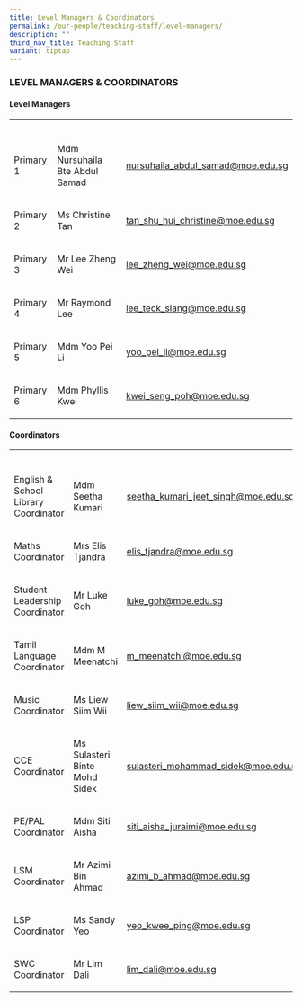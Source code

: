 ```yaml
---
title: Level Managers & Coordinators
permalink: /our-people/teaching-staff/level-managers/
description: ""
third_nav_title: Teaching Staff
variant: tiptap
---
```

<h3>LEVEL MANAGERS &amp; COORDINATORS</h3><h4>Level Managers</h4><table><tbody><tr><th rowspan="1" colspan="1"><p></p></th><th rowspan="1" colspan="1"><p></p></th><th rowspan="1" colspan="1"><p></p></th></tr><tr><td rowspan="1" colspan="1"><p>Primary 1</p></td><td rowspan="1" colspan="1"><p>Mdm Nursuhaila Bte Abdul Samad</p></td><td rowspan="1" colspan="1"><p><a href="mailto:nursuhaila_abdul_samad@moe.edu.sg" rel="noopener noreferrer nofollow" target="_blank">nursuhaila_abdul_samad@moe.edu.sg</a></p></td></tr><tr><td rowspan="1" colspan="1"><p>Primary 2</p></td><td rowspan="1" colspan="1"><p>Ms Christine Tan</p></td><td rowspan="1" colspan="1"><p><a href="mailto:tan_shu_hui_christine@moe.edu.sg" rel="noopener noreferrer nofollow" target="_blank">tan_shu_hui_christine@moe.edu.sg</a></p></td></tr><tr><td rowspan="1" colspan="1"><p>Primary 3</p></td><td rowspan="1" colspan="1"><p>Mr Lee Zheng Wei</p></td><td rowspan="1" colspan="1"><p><a href="mailto:lee_zheng_wei@moe.edu.sg" rel="noopener noreferrer nofollow" target="_blank">lee_zheng_wei@moe.edu.sg</a></p></td></tr><tr><td rowspan="1" colspan="1"><p>Primary 4</p></td><td rowspan="1" colspan="1"><p>Mr Raymond Lee</p></td><td rowspan="1" colspan="1"><p><a href="mailto:lee_teck_siang@moe.edu.sg" rel="noopener noreferrer nofollow" target="_blank">lee_teck_siang@moe.edu.sg</a></p></td></tr><tr><td rowspan="1" colspan="1"><p>Primary 5</p></td><td rowspan="1" colspan="1"><p>Mdm Yoo Pei Li</p></td><td rowspan="1" colspan="1"><p><a href="mailto:yoo_pei_li@moe.edu.sg" rel="noopener noreferrer nofollow" target="_blank">yoo_pei_li@moe.edu.sg</a></p></td></tr><tr><td rowspan="1" colspan="1"><p>Primary 6</p></td><td rowspan="1" colspan="1"><p>Mdm Phyllis Kwei</p></td><td rowspan="1" colspan="1"><p><a href="mailto:kwei_seng_poh@moe.edu.sg" rel="noopener noreferrer nofollow" target="_blank">kwei_seng_poh@moe.edu.sg</a></p></td></tr></tbody></table><h4>Coordinators</h4><table><tbody><tr><th rowspan="1" colspan="1"><p></p></th><th rowspan="1" colspan="1"><p></p></th><th rowspan="1" colspan="1"><p></p></th></tr><tr><td rowspan="1" colspan="1"><p>English &amp; School Library Coordinator</p></td><td rowspan="1" colspan="1"><p>Mdm Seetha Kumari</p></td><td rowspan="1" colspan="1"><p><a href="mailto:seetha_kumari_jeet_singh@moe.edu.sg" rel="noopener noreferrer nofollow" target="_blank">seetha_kumari_jeet_singh@moe.edu.sg</a></p></td></tr><tr><td rowspan="1" colspan="1"><p>Maths Coordinator</p></td><td rowspan="1" colspan="1"><p>Mrs Elis Tjandra</p></td><td rowspan="1" colspan="1"><p><a href="mailto:elis_tjandra@moe.edu.sg" rel="noopener noreferrer nofollow" target="_blank">elis_tjandra@moe.edu.sg</a></p></td></tr><tr><td rowspan="1" colspan="1"><p>Student Leadership Coordinator</p></td><td rowspan="1" colspan="1"><p>Mr Luke Goh</p></td><td rowspan="1" colspan="1"><p><a href="mailto:luke_goh@moe.edu.sg" rel="noopener noreferrer nofollow" target="_blank">luke_goh@moe.edu.sg</a></p></td></tr><tr><td rowspan="1" colspan="1"><p>Tamil Language Coordinator</p></td><td rowspan="1" colspan="1"><p>Mdm M Meenatchi</p></td><td rowspan="1" colspan="1"><p><a href="mailto:m_meenatchi@moe.edu.sg" rel="noopener noreferrer nofollow" target="_blank">m_meenatchi@moe.edu.sg</a></p></td></tr><tr><td rowspan="1" colspan="1"><p>Music Coordinator</p></td><td rowspan="1" colspan="1"><p>Ms Liew Siim Wii</p></td><td rowspan="1" colspan="1"><p><a href="mailto:liew_siim_wii@moe.gov.sg" rel="noopener noreferrer nofollow" target="_blank">liew_siim_wii@moe.edu.sg</a></p></td></tr><tr><td rowspan="1" colspan="1"><p>CCE Coordinator</p></td><td rowspan="1" colspan="1"><p>Ms Sulasteri Binte Mohd Sidek</p></td><td rowspan="1" colspan="1"><p><a href="mailto:sulasteri_mohammad_sidek@moe.edu.sg" rel="noopener noreferrer nofollow" target="_blank">sulasteri_mohammad_sidek@moe.edu.sg</a></p></td></tr><tr><td rowspan="1" colspan="1"><p>PE/PAL Coordinator</p></td><td rowspan="1" colspan="1"><p>Mdm Siti Aisha</p></td><td rowspan="1" colspan="1"><p><a href="mailto:siti_aisha@moe.edu.sg" rel="noopener noreferrer nofollow" target="_blank">siti_aisha_juraimi@moe.edu.sg</a></p></td></tr><tr><td rowspan="1" colspan="1"><p>LSM Coordinator</p></td><td rowspan="1" colspan="1"><p>Mr Azimi Bin Ahmad</p></td><td rowspan="1" colspan="1"><p><a href="mailto:azimi_b_ahmad@moe.gov.sg" rel="noopener noreferrer nofollow" target="_blank">azimi_b_ahmad@moe.edu.sg</a></p></td></tr><tr><td rowspan="1" colspan="1"><p>LSP Coordinator</p></td><td rowspan="1" colspan="1"><p>Ms Sandy Yeo</p></td><td rowspan="1" colspan="1"><p><a href="mailto:yeo_kwee_ping@moe.gov.sg" rel="noopener noreferrer nofollow" target="_blank">yeo_kwee_ping@moe.edu.sg</a></p></td></tr><tr><td rowspan="1" colspan="1"><p>SWC Coordinator</p></td><td rowspan="1" colspan="1"><p>Mr Lim Dali</p></td><td rowspan="1" colspan="1"><p><a href="mailto:lim_dali@moe.gov.sg" rel="noopener noreferrer nofollow" target="_blank">lim_dali@moe.edu.sg</a></p></td></tr></tbody></table><p></p>